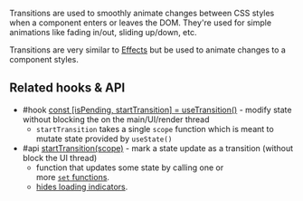 Transitions are used to smoothly animate changes between CSS styles when a component enters or leaves the DOM. They're used for simple animations like fading in/out, sliding up/down, etc.

Transitions are very similar to [Effects](Effects.md) but be used to animate changes to a component styles.

## Related hooks & API

- #hook [const [isPending, startTransition] = useTransition()](https://beta.reactjs.org/reference/react/useTransition) - modify state without blocking the on the main/UI/render thread
	- `startTransition` takes a single `scope` function which is meant to mutate state provided by `useState()` 
- #api [startTransition(scope)](https://beta.reactjs.org/reference/react/startTransition) - mark a state update as a transition (without block the UI thread)
	- function that updates some state by calling one or more [`set` functions](https://beta.reactjs.org/reference/react/useState#setstate).
	- [hides loading indicators](https://beta.reactjs.org/reference/react/useTransition#preventing-unwanted-loading-indicators).